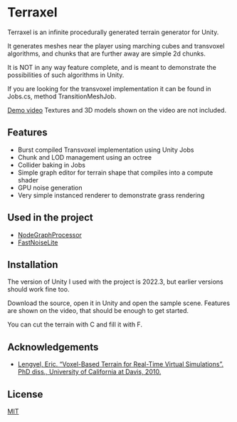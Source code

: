 
# Terraxel

Terraxel is an infinite procedurally generated terrain generator for Unity.

It generates meshes near the player using marching cubes and transvoxel algorithms, and chunks that are further away are simple 2d chunks.

It is NOT in any way feature complete, and is meant to demonstrate the possibilities of such algorithms in Unity.

If you are looking for the transvoxel implementation it can be found in Jobs.cs, method TransitionMeshJob.






 [Demo video](https://youtu.be/sSxwXc8xHwg)
Textures and 3D models shown on the video are not included.
## Features
- Burst compiled Transvoxel implementation using Unity Jobs
- Chunk and LOD management using an octree
- Collider baking in Jobs
- Simple graph editor for terrain shape that compiles into a compute shader
- GPU noise generation
- Very simple instanced renderer to demonstrate grass rendering

## Used in the project

- [NodeGraphProcessor](https://github.com/alelievr/NodeGraphProcessor)
- [FastNoiseLite](https://github.com/Auburn/FastNoiseLite)


## Installation

The version of Unity I used with the project is 2022.3, but earlier versions should work fine too.

Download the source, open it in Unity and open the sample scene. Features are shown on the video, that should be enough to get started.

You can cut the terrain with C and fill it with F.
    
## Acknowledgements

 - [Lengyel, Eric. “Voxel-Based Terrain for Real-Time Virtual Simulations”. PhD diss., University of California at Davis, 2010.](http://transvoxel.org/)


## License

[MIT](https://choosealicense.com/licenses/mit/)


